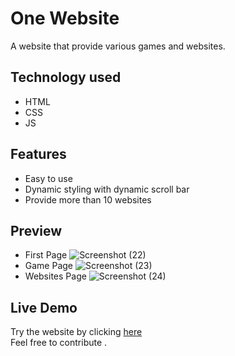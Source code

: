 # One Website
A website that provide various games and websites.
## Technology used
- HTML
- CSS
- JS
## Features
- Easy to use
- Dynamic styling with dynamic scroll bar
- Provide more than 10 websites
## Preview
- First Page
![Screenshot (22)](https://github.com/Harshit2012/One-Website/assets/105143145/8aec053f-3f7b-46ef-80de-0531db8b9a30)
- Game Page
![Screenshot (23)](https://github.com/Harshit2012/One-Website/assets/105143145/1a517859-ce2c-4ddc-aad7-e9674f061f54)
- Websites Page
![Screenshot (24)](https://github.com/Harshit2012/One-Website/assets/105143145/f2423ff0-9068-4c16-be9b-9991cb5b39ab)
## Live Demo
Try the website by clicking [here](https://harshit2012.github.io/One-Website/)   
Feel free to contribute  .
